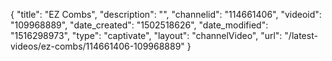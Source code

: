 {
    "title": "EZ Combs",
    "description": "",
    "channelid": "114661406",
    "videoid": "109968889",
    "date_created": "1502518626",
    "date_modified": "1516298973",
    "type": "captivate",
    "layout": "channelVideo",
    "url": "\/latest-videos\/ez-combs\/114661406-109968889"
}